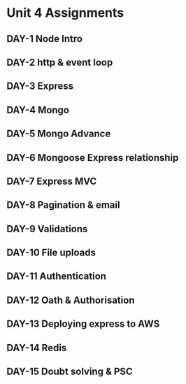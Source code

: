 # Unit 4 Assignments


## DAY-1 Node Intro
## DAY-2 http & event loop
## DAY-3 Express
## DAY-4 Mongo
## DAY-5 Mongo Advance
## DAY-6 Mongoose Express relationship
## DAY-7 Express MVC
## DAY-8 Pagination & email
## DAY-9 Validations
## DAY-10 File uploads
## DAY-11 Authentication
## DAY-12 Oath & Authorisation
## DAY-13 Deploying express to AWS
## DAY-14 Redis
## DAY-15 Doubt solving & PSC
